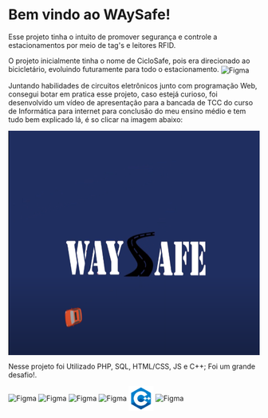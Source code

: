# Bem vindo ao WAySafe!

Esse projeto tinha o intuito de promover segurança e controle a estacionamentos por meio de tag's e leitores RFID.

O projeto inicialmente tinha o nome de CicloSafe, pois era direcionado ao bicicletário, evoluindo futuramente para todo o estacionamento.
<img align="center" alt="Figma" height="450" width="650" src="https://github.com/EmanuelRLima/waysafe/blob/main/waysafe/img/DSC_0023.JPG">

Juntando habilidades de circuitos eletrônicos junto com programação Web, consegui botar em pratica esse projeto, caso estejá curioso, foi desenvolvido um vídeo de apresentação 
para a bancada de TCC do curso de Informática para internet para conclusão do meu ensino médio e tem tudo bem explicado lá, é so clicar na imagem abaixo:

<a href="https://www.youtube.com/watch?v=BPQ6NFekGeg"> <img align="center" alt="Figma" height="450" width="650" src="https://github.com/EmanuelRLima/waysafe/blob/main/waysafe/img/unknown.png"> </a>

Nesse projeto foi Utilizado PHP, SQL, HTML/CSS, JS e C++; Foi um grande desafio!.

<img align="center" alt="Figma" height="50" width="50" src="https://upload.wikimedia.org/wikipedia/commons/thumb/2/27/PHP-logo.svg/1200px-PHP-logo.svg.png">  <img align="center" alt="Figma" height="50" width="50" src="https://upload.wikimedia.org/wikipedia/commons/thumb/6/61/HTML5_logo_and_wordmark.svg/1200px-HTML5_logo_and_wordmark.svg.png">  <img align="center" alt="Figma" height="50" width="50" src="https://cdn-icons-png.flaticon.com/512/919/919826.png">    <img align="center" alt="Figma" height="50" width="50" src="https://desenvolvimentoaberto.files.wordpress.com/2016/11/logoazuresql.png?w=640"> <img align="center" alt="Figma" height="50" width="50" src="https://github.com/EmanuelRLima/waysafe/blob/main/waysafe/img/c%2B.png"> <img align="center" alt="Figma" height="50" width="50" src="https://upload.wikimedia.org/wikipedia/commons/thumb/9/99/Unofficial_JavaScript_logo_2.svg/2048px-Unofficial_JavaScript_logo_2.svg.png">
